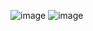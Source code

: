 ![image](https://github.com/md-lukman/Manipulasi_DOM/assets/129524518/993bf3ec-ea28-4413-ba78-bb7a4f38e476)
![image](https://github.com/md-lukman/Manipulasi_DOM/assets/129524518/e1dcb5c0-5e3d-43ad-a3b2-199c4dc62dac)

